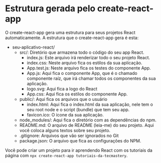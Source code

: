 # Estrutura gerada pelo create-react-app 

O create-react-app gera uma estrutura para seus projetos React automaticamente. A estrutura que o create-react-app gera é esta:

- seu-aplicativo-react/
    - src/: Diretório que armazena todo o código do seu app React.
        - index.js: Este arquivo irá renderizar todo o seu projeto React.
        - index.css: Neste arquivo fica os estilos da sua aplicação.
        - App.test.js: Neste arquivo fica os testes do componente App.
        - App.js: Aqui fica o componente App, que é o chamado componente raíz, que irá chamar todos os componentes da sua aplicação.
        - logo.svg: Aqui fica a logo do React
        - App.css: Aqui fica os estilos do componente App.
    - public/: Aqui fica os arquivos que o usuário 
        - index.html: Aqui fica o index.html da sua aplicação, nele tem o seu root node e o script (bundle) que tem seu app.
        - favicon.ico: O ícone da sua aplicação.
    - node_modules/: Aqui fica o diretório com as dependências do npm.
    - README.md: O arquivo de README (leia-me) do seu projeto. Aqui você coloca alguns textos sobre seu projeto.
    - .gitignore: Arquivos que vão ser ignorados no Git
    - package.json: O arquivo que fica as configurações do NPM.

Você pode criar um projeto para ir aprendendo React com os tutoriais da página com `npx create-react-app tutoriais-da-tecmastery`.
